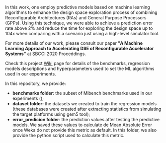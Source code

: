 In this work, one employ predictive models based on machine learning algorithms to enhance the design space exploration process of combining Reconfigurable Architectures (RAs) and General Purpose Processors (GPPs). Using this technique, we were able to achieve a prediction error rate above 2% and reduce the time for exploring the design space up to 104x when comparing with a scenario just using a high-level simulator tool.

For more details of our work, please consult our paper <b>"A Machine Learning Approach to Accelerating DSE of Reconfigurable Accelerator Systems"</b> at SBCCI 2020 Proceddings.

Check this project <a href="https://github.com/albalopes/sbcci2020/wiki/">Wiki</a> page for details of the benchmarks, regression models descriptions and hyperparameters used to set the ML algorithms used in our experiments.

In this repository, we provide:
<ul>
  <li> <b>benchmarks folder</b>: the subset of Mibench benchmarks used in our experiments (); </li>
  <li> <b>dataset folder: </b>the datasets we created to train the regression models (these databases were created after extracting statistics from simulating the target platforms using gem5 tool);   
  <li> <b>error_predicion folder</b>: the prediction values after testing the predictive models. We saved these values to calculate de Mean Absolute Error once Weka do not provide this metric as default. In this folder, we also provide the python script used to calculate this metric.
</ul>
